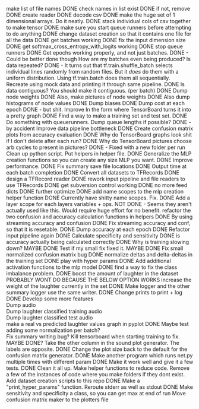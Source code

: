 make list of file names															DONE
check names in list exist														DONE
	if not, remove																DONE
create reader																	DONE
decode csv																		DONE
	make the huge set of 1 dimensional arrays. Do it neatly.					DONE
stack individual cols of csv together to make tensor							DONE
make sure you start queue runners before attempting to do anything				DONE
change dataset creation so that it contains one file for all the data			DONE
get batches working																DONE
fix the input dimension size													DONE
get softmax_cross_entropy_with_logits working									DONE
stop queue runners																DONE
Get epochs working properly, and not just batches.								DONE - Could be better done though
	How are my batches even being produced? Is data repeated?					DONE - It turns out that tf.train.shuffle_batch selects individual lines randomly from random files. But it *does* do them with a uniform distribution. Using tf.train.batch does them all sequentially.
		Recreate using mock data and printing it through same pipeline.			DONE
	Is data contiguous? You should make it contiguous. (per batch)				DONE
Dump node weights																DONE
	Also, make pictures of node weights											DONE
	Also dump histograms of node values											DONE
Dump biases																		DONE
Dump cost at each epoch															DONE - but shit. Improve
	In the form where TensorBoard turns it into a pretty graph					DONE
Find a way to make a training set and test set.									DONE
Do something with queuerunners. Dump queue lengths if possible?					DONE - by accident
Improve data pipeline bottleneck												DONE
Create confusion matrix plots from accuracy evaluation							DONE
Why do TensorBoard graphs look shit if I don't delete after each run?			DONE
Why do TensorBoard pictures choose arb cycles to present in pictures?			DONE - Fixed with a new folder per run
Clean up python script. Put helpers in helper file.								DONE
Generalize the MLP creation functions so you can create any size MLP you want.	DONE
Improve performance.															DONE
Fix summary save file locations													DONE
Output time at each batch completion											DONE
Convert all datasets to TFRecords												DONE
design a TFRecord reader														DONE
rework input pipeline and file readers to use TFRecords							DONE
get subversion control working													DONE
no more feed dicts																DONE
further optimize																DONE
add name scopes to the mlp creation helper function								DONE
	Currently have shitty name scopes. Fix.										DONE
	Add a layer scope for each layers variables + ops.							NOT DONE - Seems they aren't actually used like this. Would require huge effort for no benefit.
refactor the two confusion and accuracy calculation functions in helpers		DONE
	By using streaming accuracy and confusion									DONE
	Fix streaming accuracy and conf, so that it is resetable.					DONE
Dump accuracy at each epoch														DONE
	Refactor input pipeline again												DONE
Calculate specificity and sensitivity											DONE
is accuracy actually being calculated correctly									DONE
Why is training slowing down?													MAYBE DONE
	Test if my small fix fixed it.												MAYBE DONE
Fix small normalized confusion matrix bug										DONE
normalize deltas and delta-deltas in the training set							DONE
play with hyper params															DONE
Add additional activation functions to the mlp model							DONE
find a way to fix the class imbalance problem.									DONE
	boost the amount of laughter in the dataset									PROBABLY WONT DO BECAUSE THE BELOW OPTION WORKS
	increase the weight of the laughter currently in the set					DONE
Make logger and the other summary logger use the same writer.					DONE
Change prints to print + log													DONE
Develop some more features														
Dump audio																		
	Dump laughter classified training audio										
	Dump laughter classified test audio											
make a real vs predicted laughter values graph in pyplot						DONE
Maybe test adding some normalization per batch?									
Fix summary writing bug? Kill tensorboard when starting training to fix.		MAYBE DONE?
Take the other column in the sound plot generator. The labels are opposite.		DONE
Change the plot size back to the default for the confusion matrix generator.	DONE
Make another program which runs net.py multiple times with different param		DONE
	Make it work well and give it a few tests.									DONE
	Clean it all up. Make helper functions to reduce code.
	Remove a few of the instances of code where you make folders if they dont exist.
Add dataset creation scripts to this repo										DONE
Make a "print_hyper_params" function.
Reroute stderr as well as stdout												DONE
Make sensitivity and specificity a class, so you can get max at end of run
Move confusion matrix maker to the plotters file
